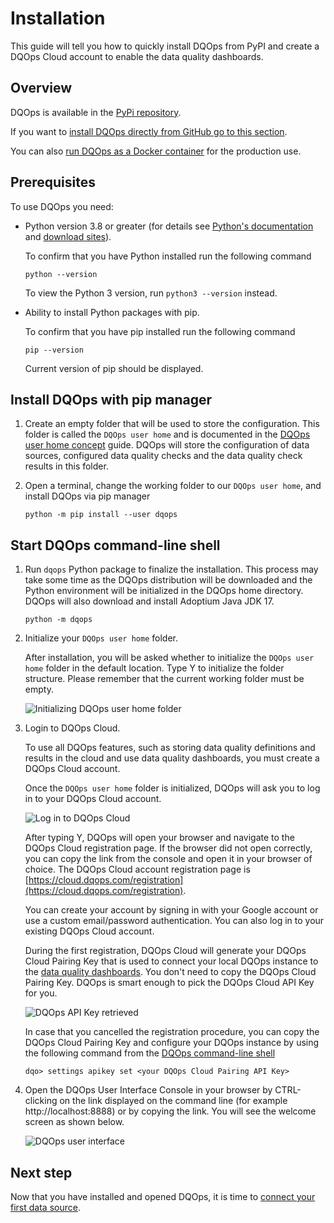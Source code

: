 # Installation
This guide will tell you how to quickly install DQOps from PyPI and create a DQOps Cloud account to enable the data quality dashboards.

## Overview

DQOps is available in the  [PyPi repository](https://pypi.org/project/dqops/).

If you want to [install DQOps directly from GitHub go to this section](../dqops-installation/install-dqops-from-github.md).

You can also [run DQOps as a Docker container](../dqops-installation/run-dqops-as-docker-container.md) for the production use.


## Prerequisites

To use DQOps you need:

  - Python version 3.8 or greater (for details see [Python's documentation](https://www.python.org/doc/) and [download sites](https://www.python.org/downloads/)).

    To confirm that you have Python installed run the following command
    ```
    python --version
    ```
    To view the Python 3 version, run `python3 --version` instead.


  - Ability to install Python packages with pip.
    
    To confirm that you have pip installed run the following command
    ```
    pip --version
    ```
    Current version of pip should be displayed.


## Install DQOps with pip manager

1. Create an empty folder that will be used to store the configuration. 
   This folder is called the `DQOps user home` and is documented in the
   [DQOps user home concept](../dqo-concepts/dqops-user-home-folder.md) guide.
   DQOps will store the configuration of data sources, configured data quality checks and the data quality check
   results in this folder.

2. Open a terminal, change the working folder to our `DQOps user home`, and install DQOps via pip manager

    ```
    python -m pip install --user dqops
    ```


## Start DQOps command-line shell

1.  Run `dqops` Python package to finalize the installation. This process may take some time as the DQOps distribution will be downloaded
    and the Python environment will be initialized in the DQOps home directory. DQOps will also download and install Adoptium Java JDK 17.

    ```
    python -m dqops
    ```

2.  Initialize your `DQOps user home` folder.

    After installation, you will be asked whether to initialize the `DQOps user home` folder in the default location. 
    Type Y to initialize the folder structure. Please remember that the current working folder must be empty.  

    ![Initializing DQOps user home folder](https://dqops.com/docs/images/getting-started/initializing-user-home-folder2.png)

3.  Login to DQOps Cloud.
   
    To use all DQOps features, such as storing data quality definitions and results in the cloud and use data quality dashboards, you
    must create a DQOps Cloud account.

    Once the `DQOps user home` folder is initialized, DQOps will ask you to log in to your DQOps Cloud account.

    ![Log in to DQOps Cloud](https://dqops.com/docs/images/getting-started/log-in-to-dqops-cloud3.png)

    After typing Y, DQOps will open your browser and navigate to the DQOps Cloud registration page.
    If the browser did not open correctly, you can copy the link from the console and open it in your browser of choice.
    The DQOps Cloud account registration page is [https://cloud.dqops.com/registration](https://cloud.dqops.com/registration).

    You can create your account by signing in with your Google account or use a custom email/password authentication.
    You can also log in to your existing DQOps Cloud account.

    During the first registration, DQOps Cloud will generate your DQOps Cloud Pairing Key that is used to connect your local
    DQOps instance to the [data quality dashboards](../dqo-concepts/types-of-data-quality-dashboards.md).
    You don't need to copy the DQOps Cloud Pairing Key. DQOps is smart enough to pick the DQOps Cloud API Key for you.

    ![DQOps API Key retrieved](https://dqops.com/docs/images/getting-started/dqops-api-key-retrieved.png)

    In case that you cancelled the registration procedure, you can copy the DQOps Cloud Pairing Key and configure your DQOps instance
    by using the following command from the [DQOps command-line shell](../dqo-concepts/command-line-interface.md)

    ```
    dqo> settings apikey set <your DQOps Cloud Pairing API Key>
    ```

4.  Open the DQOps User Interface Console in your browser by CTRL-clicking on the link displayed on the command line (for example http://localhost:8888) 
    or by copying the link. You will see the welcome screen as shown below. 

    ![DQOps user interface](https://dqops.com/docs/images/getting-started/dqops-user-interface.png)

## Next step

Now that you have installed and opened DQOps, it is time to
[connect your first data source](add-data-source-connection.md).